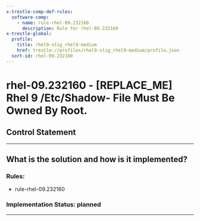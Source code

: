 ```yaml
---
x-trestle-comp-def-rules:
  software-comp:
    - name: rule-rhel-09.232160
      description: Rule for rhel-09.232160
x-trestle-global:
  profile:
    title: rhel9-stig_rhel9-medium
    href: trestle://profiles/rhel9-stig_rhel9-medium/profile.json
  sort-id: rhel-09.232160
---
```


# rhel-09.232160 - \[REPLACE_ME\] Rhel 9 /Etc/Shadow- File Must Be Owned By Root.

## Control Statement

______________________________________________________________________

## What is the solution and how is it implemented?

<!-- For implementation status enter one of: implemented, partial, planned, alternative, not-applicable -->

<!-- Note that the list of rules under ### Rules: is read-only and changes will not be captured after assembly to JSON -->

<!-- Add control implementation description here for control: rhel-09.232160 -->

### Rules:

  - rule-rhel-09.232160

### Implementation Status: planned

______________________________________________________________________
